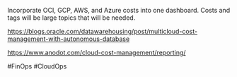 Incorporate OCI, GCP, AWS, and Azure costs into one dashboard. 
Costs and tags will be large topics that will be needed. 

https://blogs.oracle.com/datawarehousing/post/multicloud-cost-management-with-autonomous-database

https://www.anodot.com/cloud-cost-management/reporting/

#FinOps #CloudOps 